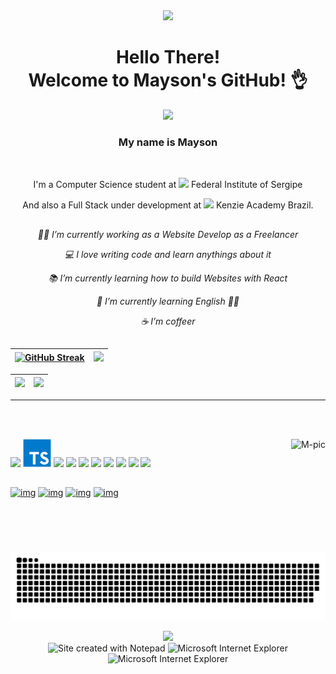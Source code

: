 
<div align="center">
 <img src="https://capsule-render.vercel.app/api?type=waving&color=0606FF&fontColor=dadada&height=300&section=header&text=M4Y50N&fontSize=90&animation=fadeIn" />
</div>

<div align="center">
 <h1>Hello There! <br/> Welcome to Mayson's GitHub! 👌</h1>
 
 <img src="https://media.giphy.com/media/UVG0BN8TOMKkPOJS6e/giphy.gif" width="100">
</div>
 
<div align="center">
 
 <h3> My name is Mayson</h3>
 
  <br/>
 
  I'm a Computer Science student at 
  <img width="10" src="https://cdn.discordapp.com/attachments/966819730616901752/1043283975558406216/ifs_logo.png"/> Federal Institute of Sergipe

  And also a Full Stack under development at <img width="15" src="https://cdn.discordapp.com/attachments/966819730616901752/1043281165999685642/2021-08-24_14-01_logo.png"/> Kenzie Academy Brazil.
   
</div>

##
<div align="center">
 <p>

   _👨‍💻 I’m currently working as a Website Develop as a Freelancer_

   _💻 I love writing code and learn anythings about it_

   _📚 I’m currently learning how to build Websites with React_

   _🌱 I’m currently learning English 🤦‍♂_

   _☕️ I’m coffeer_

  </p>
 
</div>
 
 ##
 
 

| [![GitHub Streak](https://streak-stats.demolab.com?user=m4y50n&theme=material-palenight&hide_border=true&background=161B22&ring=40C463&fire=4CE775&sideNums=5299EA&currStreakNum=5299EA&currStreakLabel=5299EA&sideLabels=1C59B8)](https://git.io/streak-stats) |<img height="197" src="https://github-readme-stats-m4y50n.vercel.app/api/top-langs/?username=M4Y50N&layout=compact&langs_count=6&theme=github_dark&bg_color=161B22&hide_border=true" />|
| ------------- | ------------- |


|![](https://github-profile-summary-cards.vercel.app/api/cards/profile-details?username=m4y50n&theme=github_dark)   |<img src="https://github-readme-stats-m4y50n.vercel.app/api?username=M4Y50N&show_icons=true&theme=github_dark&bg_color=161B22&hide_border=true&include_all_commits=true&count_private=true&hide_rank=true"/>|
| ------------- | ------------- |

 

<hr/>  
<br/>
<br/>

<img src="https://media3.giphy.com/media/ln7z2eWriiQAllfVcn/200w.webp" width="50"> <img src="https://github.com/devicons/devicon/blob/master/icons/typescript/typescript-original.svg" width="45"> <img src="https://i.giphy.com/media/LMt9638dO8dftAjtco/200.webp" width="50"> <img src="https://i.giphy.com/media/KzJkzjggfGN5Py6nkT/200.webp" width="50"> <img src="https://i.giphy.com/media/IdyAQJVN2kVPNUrojM/200.webp" width="50"> <img src="https://media.giphy.com/media/XAxylRMCdpbEWUAvr8/giphy.gif" width="50"> <img src="https://media.giphy.com/media/fsEaZldNC8A1PJ3mwp/giphy.gif" width="50"> <img src="https://i.giphy.com/media/eNAsjO55tPbgaor7ma/200w.webp" width="50"> <img src="https://media.giphy.com/media/kdFc8fubgS31b8DsVu/giphy.gif" width="50"> <img src="https://cdn.discordapp.com/attachments/966819730616901752/1043371388658004018/rust.gif" width="55"/><img align="right" alt="M-pic" height="180"  src="https://cdn.discordapp.com/attachments/966819730616901752/1032012159846203412/dcmbh13-31be588a-d7c2-4518-b714-7f0aa41b7895.gif">  

## 
 
[![img](https://img.shields.io/badge/-Instagram-%23E4405F?style=for-the-badge&logo=instagram&logoColor=white)](https://www.instagram.com/m4y50n_) [![img](https://img.shields.io/badge/-Gmail-%23333?style=for-the-badge&logo=gmail&logoColor=white)](mailto:contatopethersonreis@gmail.com) [![img](https://img.shields.io/badge/-LinkedIn-%230077B5?style=for-the-badge&logo=linkedin&logoColor=white)](https://www.linkedin.com/in/mayson-petherson) [![img](https://komarev.com/ghpvc/?username=M4Y50N&style=for-the-badge)](https://github.com/M4Y50N/)
  

![Snake animation](https://github.com/m4y50n/m4y50n/blob/output/github-contribution-grid-snake.svg)
  
<div align="center">
 <img src="https://media.giphy.com/media/rLItOmwO8uIdNlP35O/giphy.gif" width="250">
</div>
<div align="center">
 <img src="https://raw.githubusercontent.com/BrunnerLivio/brunnerlivio/master/images/notepad.gif" alt="Site created with Notepad" height="30" />
 
 <img src="https://raw.githubusercontent.com/BrunnerLivio/brunnerlivio/master/images/ie_logo.gif" alt="Microsoft Internet Explorer" />

 <img src="https://raw.githubusercontent.com/BrunnerLivio/brunnerlivio/master/images/noframes.gif" alt="Microsoft Internet Explorer" />
</div>


  
  
